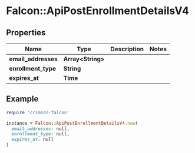 # Falcon::ApiPostEnrollmentDetailsV4

## Properties

| Name | Type | Description | Notes |
| ---- | ---- | ----------- | ----- |
| **email_addresses** | **Array&lt;String&gt;** |  |  |
| **enrollment_type** | **String** |  |  |
| **expires_at** | **Time** |  |  |

## Example

```ruby
require 'crimson-falcon'

instance = Falcon::ApiPostEnrollmentDetailsV4.new(
  email_addresses: null,
  enrollment_type: null,
  expires_at: null
)
```

